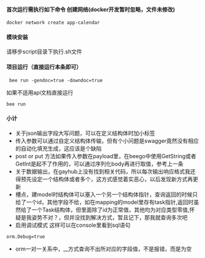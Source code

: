 #### 首次运行需执行如下命令 创建网络(docker开发暂时忽略，文件未修改)
```
docker network create app-calendar
``` 

#### 模块安装
请移步script目录下执行.sh文件


#### 项目运行（直接运行本条即可）
```
 bee run -gendoc=true -downdoc=true
```
如果不适用api文档直接运行
```cgo
bee run
```























#### 小计
* 关于json输出字段大写问题，可以在定义结构体时加小标签
* 传入参数可以通过自定义结构体传输，但有个小问题是swagger竟然没有相应的自动化填充生成，这应该是个缺陷
* post or put 方法如果传入参数在payload里，在beego中使用GetString或者GetInt是起不了作用的，可以通过序列化body再进行取值，参考上一条
* 关于数据输出，在gayhub上没有找到相关代码，所以每次输出响应格式我还得预先设定一个结构体或者多个，这方式感觉着实恶心，以后发现新方式再更新
* 槽点，建model时结构体可以塞入一个另一个结构体指针，查询返回的时候只给了一个id，其他字段不给，如在mapping的model里存有task指针,返回时虽然给了一个Task结构体，但里面除了id为正常值，其他均为对应类型零值,怀疑是我姿势不对？，但并没找到解决方式，暂且记下，那我就查询多次吧
* 启用调试模式  这样可以在console里看到sql语句
```cgo
orm.Debug=true
``` 
* orm一对一关系中，__方式查询不出所对应的字段值，不是报错，而是为空





